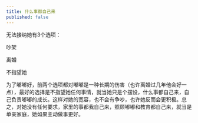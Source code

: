 ```yaml
---
title: 什么事都自己来
published: false
---
```

无法接纳她有3个选项：

吵架

离婚

不指望她

为了嘟嘟好，前两个选项都对嘟嘟是一种长期的伤害（也许离婚过几年他会好一点），最好的选择是不指望她任何事情，就当她只是个摆设，什么事都自己来，自己负责嘟嘟的成长。这样对她的宽容，也不会有争吵，也许她反而会更积极。总之，对她没有任何要求，家里的事都我自己来，照顾嘟嘟和教育都自己来，就当是单亲家庭，她如果主动做事更好。

